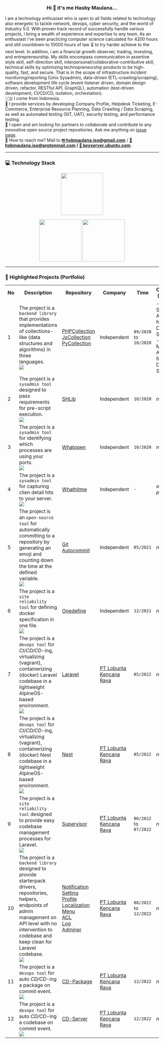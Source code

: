 <h3 align="center">Hi 🤥 it's me Hasby Maulana...</h3>
I am a technology enthusiast who is open to all fields related to technology also energetic to tackle network, devops, cyber security, and the world of Industry 5.0. With proven track record of successfully handle various projects, i bring a wealth of experience and expertise to any team. As an enthusiast i've been practicing computer science calculated for 4200 hours and still countdown to 10000 hours of law ⏳ to try harder achieve to the next level. In addition, i am a financial growth observer, trading, investing, and entrepreneurship. My skills encompass communication in assertive style skill, self-direction skill, interpersonal/collaborative-contributive skill, technical skills by optimizing technopreneurship products to be high-quality, fast, and secure. That is in the scope of infrastructure incident monitoring/reporting (Unix Sysadmin), data-driven (ETL-crawling/scraping), software development life cycle (event-listener driven, domain design driven, refactor, RESTful API, GraphQL), automation (test-driven development, CI/CD/CD, isolation, orchestation). <br />
🇮🇩 I come from Indonesia. <br />
🤝 I provide services by developing Company Profile, Helpdesk Ticketing, E-Commerce, Enterprise Resource Planning, Data Crawling / Data Scraping, as well as automated testing (SIT, UAT), security testing, and performance testing. <br />
👯 I open and am looking for partners to collaborate and contribute to any innovative open source project repositories. Ask me anything on <a href="https://github.com/hsbmaulana/hsbmaulana/issues">issue page</a>. <br />
💬 How to reach me? Mail to <b><a href="mailto:hsbmaulana.iso@gmail.com">✉ hsbmaulana.iso@gmail.com</a></b> / <b><a href="mailto:hsbmaulana.iso@protonmail.com">📮 hsbmaulana.iso@protonmail.com</a> / <a href="https://keyserver.ubuntu.com/pks/lookup?op=get&search=0x455f81c7972dd89dbba247480438236e6829d2d2">🔑 keyserver.ubuntu.com</a></b></li>.

<hr />

### 💻 Technology Stack

<center>
    <p align="center">
        <img height="138px" src="https://github-readme-streak-stats.herokuapp.com?user=hsbmaulana&hide_border=true&theme=nightowl" />
    </p>
    <p align="center">
        <img height="138px" src="https://github-readme-stats.vercel.app/api?username=hsbmaulana&hide_title=true&hide_border=true&show_icons=true&include_all_commits=true&count_private=true&line_height=21&theme=nightowl" />
        <img height="138px" src="https://github-readme-stats.vercel.app/api/top-langs?username=hsbmaulana&hide=html&hide_title=true&hide_border=true&layout=compact&langs_count=8&theme=nightowl" />
    </p>
</center>

<hr />

### 📃 Highlighted Projects (Portfolio)

<table style="width: 100%; border: none;">
  <tr>
    <th>No</th>
    <th>Description</th>
    <th>Repository</th>
    <th>Company</th>
    <th>Time</th>
    <th>Changelog (ongoing)</th>
  </tr>
  <tr>
    <td>1</td>
    <td>The project is a <code>backend library</code> that provides implementations of collections-like (data structures and algorithms) in three languages.<br/><img src="https://skillicons.dev/icons?i=php,js,py" /></td>
    <td>
      <a href="https://github.com/hsbmaulana/phpcollection">PHPCollection</a><br />
      <a href="https://github.com/hsbmaulana/jscollection">JsCollection</a><br />
      <a href="https://github.com/hsbmaulana/pycollection">PyCollection</a><br />
    </td>
    <td>Independent</td>
    <td><code>09/2020</code><br/>to<br/><code>10/2020</code></td>
    <td>
      - Sort & Search Algorithm for Linier Data Structure.<br />
      - Min & Max Algorithm for Linier Data Structure.<br />
    </td>
  </tr>
  <tr>
    <td>2</td>
    <td>The project is a <code>sysadmin tool</code> designed to pass requirements for pre-script execution.<br/><img src="https://skillicons.dev/icons?i=bash" /></td>
    <td>
      <a href="https://github.com/hsbmaulana/shlib">SHLib</a><br />
    </td>
    <td>Independent</td>
    <td><code>10/2020</code></code></td>
    <td>
      <i>n/a</i>
    </td>
  </tr>
  <tr>
    <td>3</td>
    <td>The project is a <code>sysadmin tool</code> for identifying which processes are using your ports.<br/><img src="https://skillicons.dev/icons?i=bash" /></td>
    <td>
      <a href="https://github.com/hsbmaulana/whatopen">Whatopen</a><br />
    </td>
    <td>Independent</td>
    <td><code>10/2020</code></code></td>
    <td>
      <i>n/a</i>
    </td>
  </tr>
  <tr>
    <td>4</td>
    <td>The project is a <code>sysadmin tool</code> for capturing clien detail hits to your server.<br/><img src="https://skillicons.dev/icons?i=bash" /></td>
    <td>
      <a href="https://github.com/hsbmaulana/whathitme">Whathitme</a><br />
    </td>
    <td>Independent</td>
    <td><code>-</code></code></td>
    <td>
      <i>on progress</i>
    </td>
  </tr>
  <tr>
    <td>5</td>
    <td>The project is an <code>open-source tool</code> for automatically committing to a repository by generating an emoji and counting down the time at the defined variable.<br/><img src="https://skillicons.dev/icons?i=python,githubactions" /></td>
    <td>
      <a href="https://github.com/hsbmaulana/hsbmaulana/tree/master/.github/workflows">Git Autocommit</a><br />
    </td>
    <td>Independent</td>
    <td><code>05/2021</code></code></td>
    <td>
      <i>n/a</i>
    </td>
  </tr>
  <tr>
    <td>6</td>
    <td>The project is a <code>site reliability tool</code> for defining docker specification in one file.<br/><img src="https://skillicons.dev/icons?i=bash,docker" /></td>
    <td>
      <a href="https://github.com/hsbmaulana/onedefine">Onedefine</a><br />
    </td>
    <td>Independent</td>
    <td><code>12/2021</code></code></td>
    <td>
      <i>n/a</i>
    </td>
  </tr>
  <tr>
    <td>7</td>
    <td>The project is a <code>devops tool</code> for <i>CI/CD/CD</i>-ing, virtualizing (vagrant), containerizing (docker) Laravel codebase in a lightweight AlpineOS-based environment.<br/><img src="https://skillicons.dev/icons?i=bash,regex,linux,docker,php" /></td>
    <td>
      <a href="https://github.com/tripteki/laravel.php/tree/main/bin">Laravel</a><br />
    </td>
    <td>
      <a href="https://www.linkedin.com/company/lobunta-kencana-raya-pt">PT Lobunta Kencana Raya</a>
    </td>
    <td><code>05/2022</code></code></td>
    <td>
      <i>n/a</i>
    </td>
  </tr>
  <tr>
    <td>8</td>
    <td>The project is a <code>devops tool</code> for <i>CI/CD/CD</i>-ing, virtualizing (vagrant), containerizing (docker) Nest codebase in a lightweight AlpineOS-based environment.<br/><img src="https://skillicons.dev/icons?i=bash,regex,linux,docker,ts" /></td>
    <td>
      <a href="https://github.com/tripteki/nest.ts/tree/main/bin">Nest</a><br />
    </td>
    <td>
      <a href="https://www.linkedin.com/company/lobunta-kencana-raya-pt">PT Lobunta Kencana Raya</a>
    </td>
    <td><code>05/2022</code></code></td>
    <td>
      <i>n/a</i>
    </td>
  </tr>
  <tr>
    <td>9</td>
    <td>The project is a <code>site reliability tool</code> designed to provide easy codebase management processes for Laravel.<br/><img src="https://skillicons.dev/icons?i=linux,php,symfony,laravel" /></td>
    <td>
      <a href="https://packagist.org/packages/tripteki/laravelphp-supervisor">Supervisor</a><br />
    </td>
    <td>
      <a href="https://www.linkedin.com/company/lobunta-kencana-raya-pt">PT Lobunta Kencana Raya</a>
    </td>
    <td><code>06/2022</code><br/>to<br/><code>07/2022</code></td>
    <td>
      <i>n/a</i>
    </td>
  </tr>
  <tr>
    <td>10</td>
    <td>The project is a <code>backend library</code> designed to provide starterpack drivers, repositories, helpers, endpoints of admin management on API level with no intervention to codebase and keep clean for Laravel codebase.<br/><img src="https://skillicons.dev/icons?i=php,symfony,laravel" /></td>
    <td>
      <a href="https://packagist.org/packages/tripteki/laravelphp-notification">Notification</a><br />
      <a href="https://packagist.org/packages/tripteki/laravelphp-setting">Setting</a><br />
      <a href="https://packagist.org/packages/tripteki/laravelphp-setting-profile">Profile</a><br />
      <a href="https://packagist.org/packages/tripteki/laravelphp-setting-locale">Localization</a><br />
      <a href="https://packagist.org/packages/tripteki/laravelphp-setting-menu">Menu</a><br />
      <a href="https://packagist.org/packages/tripteki/laravelphp-acl">ACL</a><br />
      <a href="https://packagist.org/packages/tripteki/laravelphp-log">Log</a><br />
      <a href="https://packagist.org/packages/tripteki/laravelphp-adminer">Adminer</a><br />
    </td>
    <td>
      <a href="https://www.linkedin.com/company/lobunta-kencana-raya-pt">PT Lobunta Kencana Raya</a>
    </td>
    <td><code>08/2022</code><br/>to<br/><code>12/2022</code></td>
    <td>
      <i>n/a</i>
    </td>
  </tr>
  <tr>
    <td>11</td>
    <td>The project is a <code>devops tool</code> for auto <i>CD/CD</i>-ing a package on commit event.<br/><img src="https://skillicons.dev/icons?i=githubactions" /></td>
    <td>
      <a href="https://github.com/marketplace/actions/continuous-delivery-and-continuous-deployment-package-convention">CD-Package</a><br />
    </td>
    <td>
      <a href="https://www.linkedin.com/company/lobunta-kencana-raya-pt">PT Lobunta Kencana Raya</a>
    </td>
    <td><code>12/2022</code></code></td>
    <td>
      <i>n/a</i>
    </td>
  </tr>
  <tr>
    <td>12</td>
    <td>The project is a <code>devops tool</code> for auto <i>CD/CD</i>-ing a codebase on commit event.<br/><img src="https://skillicons.dev/icons?i=githubactions" /></td>
    <td>
      <a href="https://github.com/marketplace/actions/continuous-delivery-and-continuous-deployment-server-convention">CD-Server</a><br />
    </td>
    <td>
      <a href="https://www.linkedin.com/company/lobunta-kencana-raya-pt">PT Lobunta Kencana Raya</a>
    </td>
    <td><code>12/2022</code></code></td>
    <td>
      <i>n/a</i>
    </td>
  </tr>
</table>